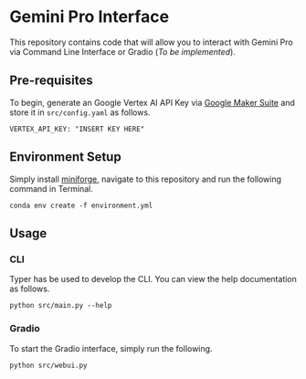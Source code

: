# Gemini Pro Interface

This repository contains code that will allow you to interact with Gemini Pro via Command Line Interface or Gradio (*To be implemented*).

## Pre-requisites
To begin, generate an Google Vertex AI API Key via [Google Maker Suite](https://makersuite.google.com/app/apikey) and store it in `src/config.yaml` as follows.

```
VERTEX_API_KEY: "INSERT KEY HERE"
```

## Environment Setup
Simply install [miniforge](https://github.com/conda-forge/miniforge), navigate to this repository and run the following command in Terminal.
```
conda env create -f environment.yml
```

## Usage
### CLI
Typer has be used to develop the CLI. You can view the help documentation as follows.
```
python src/main.py --help
```

### Gradio
To start the Gradio interface, simply run the following.
```
python src/webui.py
```